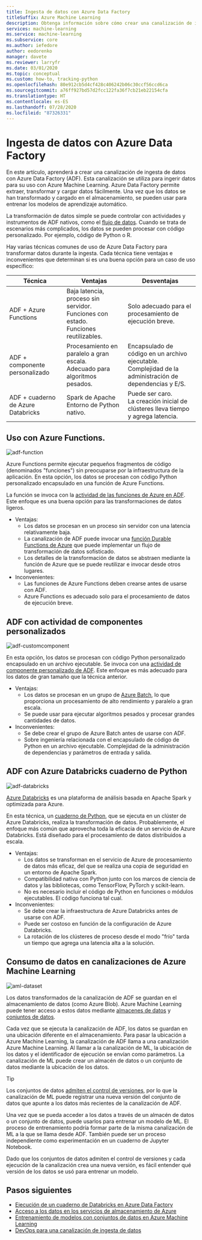 ```yaml
---
title: Ingesta de datos con Azure Data Factory
titleSuffix: Azure Machine Learning
description: Obtenga información sobre cómo crear una canalización de ingesta de datos con Azure Data Factory.
services: machine-learning
ms.service: machine-learning
ms.subservice: core
ms.author: iefedore
author: eedorenko
manager: davete
ms.reviewer: larryfr
ms.date: 03/01/2020
ms.topic: conceptual
ms.custom: how-to, tracking-python
ms.openlocfilehash: 80e912cb5d4cf428c406242b06c30ccf56ccd6ca
ms.sourcegitcommit: a76ff927bd57d2fcc122fa36f7cb21eb22154cfa
ms.translationtype: HT
ms.contentlocale: es-ES
ms.lasthandoff: 07/28/2020
ms.locfileid: "87326331"
---
```

# <a name="data-ingestion-with-azure-data-factory"></a>Ingesta de datos con Azure Data Factory

En este artículo, aprenderá a crear una canalización de ingesta de datos con Azure Data Factory (ADF). Esta canalización se utiliza para ingerir datos para su uso con Azure Machine Learning. Azure Data Factory permite extraer, transformar y cargar datos fácilmente. Una vez que los datos se han transformado y cargado en el almacenamiento, se pueden usar para entrenar los modelos de aprendizaje automático.

La transformación de datos simple se puede controlar con actividades y instrumentos de ADF nativos, como el [flujo de datos](https://docs.microsoft.com/azure/data-factory/control-flow-execute-data-flow-activity). Cuando se trata de escenarios más complicados, los datos se pueden procesar con código personalizado. Por ejemplo, código de Python o R.

Hay varias técnicas comunes de uso de Azure Data Factory para transformar datos durante la ingesta. Cada técnica tiene ventajas e inconvenientes que determinan si es una buena opción para un caso de uso específico:

| Técnica | Ventajas | Desventajas |
| ----- | ----- | ----- |
| ADF + Azure Functions | Baja latencia, proceso sin servidor.</br>Funciones con estado.</br>Funciones reutilizables. | Solo adecuado para el procesamiento de ejecución breve. |
| ADF + componente personalizado | Procesamiento en paralelo a gran escala.</br>Adecuado para algoritmos pesados. | Encapsulado de código en un archivo ejecutable.</br>Complejidad de la administración de dependencias y E/S. |
| ADF + cuaderno de Azure Databricks | Spark de Apache</br>Entorno de Python nativo. | Puede ser caro.</br>La creación inicial de clústeres lleva tiempo y agrega latencia.

## <a name="adf-with-azure-functions"></a>Uso con Azure Functions.

![adf-function](media/how-to-data-ingest-adf/adf-function.png)

Azure Functions permite ejecutar pequeños fragmentos de código (denominados "funciones") sin preocuparse por la infraestructura de la aplicación. En esta opción, los datos se procesan con código Python personalizado encapsulado en una función de Azure Functions. 

La función se invoca con la [actividad de las funciones de Azure en ADF](https://docs.microsoft.com/azure/data-factory/control-flow-azure-function-activity). Este enfoque es una buena opción para las transformaciones de datos ligeros. 

* Ventajas:
    * Los datos se procesan en un proceso sin servidor con una latencia relativamente baja.
    * La canalización de ADF puede invocar una [función Durable Functions de Azure](/azure/azure-functions/durable/durable-functions-overview) que puede implementar un flujo de transformación de datos sofisticado. 
    * Los detalles de la transformación de datos se abstraen mediante la función de Azure que se puede reutilizar e invocar desde otros lugares.
* Inconvenientes:
    * Las funciones de Azure Functions deben crearse antes de usarse con ADF.
    * Azure Functions es adecuado solo para el procesamiento de datos de ejecución breve.

## <a name="adf-with-custom-component-activity"></a>ADF con actividad de componentes personalizados

![adf-customcomponent](media/how-to-data-ingest-adf/adf-customcomponent.png)

En esta opción, los datos se procesan con código Python personalizado encapsulado en un archivo ejecutable. Se invoca con una [actividad de componente personalizado de ADF](https://docs.microsoft.com/azure/data-factory/transform-data-using-dotnet-custom-activity). Este enfoque es más adecuado para los datos de gran tamaño que la técnica anterior.

* Ventajas:
    * Los datos se procesan en un grupo de [Azure Batch](https://docs.microsoft.com/azure/batch/batch-technical-overview), lo que proporciona un procesamiento de alto rendimiento y paralelo a gran escala.
    * Se puede usar para ejecutar algoritmos pesados y procesar grandes cantidades de datos.
* Inconvenientes:
    * Se debe crear el grupo de Azure Batch antes de usarse con ADF.
    * Sobre ingeniería relacionada con el encapsulado de código de Python en un archivo ejecutable. Complejidad de la administración de dependencias y parámetros de entrada y salida.

## <a name="adf-with-azure-databricks-python-notebook"></a>ADF con Azure Databricks cuaderno de Python

![adf-databricks](media/how-to-data-ingest-adf/adf-databricks.png)

[Azure Databricks](https://azure.microsoft.com/services/databricks/) es una plataforma de análisis basada en Apache Spark y optimizada para Azure.

En esta técnica, un [cuaderno de Python](https://docs.microsoft.com/azure/data-factory/transform-data-using-databricks-notebook), que se ejecuta en un clúster de Azure Databricks, realiza la transformación de datos. Probablemente, el enfoque más común que aprovecha toda la eficacia de un servicio de Azure Databricks. Está diseñado para el procesamiento de datos distribuidos a escala.

* Ventajas:
    * Los datos se transforman en el servicio de Azure de procesamiento de datos más eficaz, del que se realiza una copia de seguridad en un entorno de Apache Spark.
    * Compatibilidad nativa con Python junto con los marcos de ciencia de datos y las bibliotecas, como TensorFlow, PyTorch y scikit-learn.
    * No es necesario incluir el código de Python en funciones o módulos ejecutables. El código funciona tal cual.
* Inconvenientes:
    * Se debe crear la infraestructura de Azure Databricks antes de usarse con ADF.
    * Puede ser costoso en función de la configuración de Azure Databricks.
    * La rotación de los clústeres de proceso desde el modo "frío" tarda un tiempo que agrega una latencia alta a la solución. 
    

## <a name="consuming-data-in-azure-machine-learning-pipelines"></a>Consumo de datos en canalizaciones de Azure Machine Learning

![aml-dataset](media/how-to-data-ingest-adf/aml-dataset.png)

Los datos transformados de la canalización de ADF se guardan en el almacenamiento de datos (como Azure Blob). Azure Machine Learning puede tener acceso a estos datos mediante [almacenes de datos](https://docs.microsoft.com/azure/machine-learning/how-to-access-data#create-and-register-datastores) y [conjuntos de datos](https://docs.microsoft.com/azure/machine-learning/how-to-create-register-datasets).

Cada vez que se ejecuta la canalización de ADF, los datos se guardan en una ubicación diferente en el almacenamiento. Para pasar la ubicación a Azure Machine Learning, la canalización de ADF llama a una canalización Azure Machine Learning. Al llamar a la canalización de ML, la ubicación de los datos y el identificador de ejecución se envían como parámetros. La canalización de ML puede crear un almacén de datos o un conjunto de datos mediante la ubicación de los datos. 

> [!TIP]
> Los conjuntos de datos [admiten el control de versiones](https://docs.microsoft.com/azure/machine-learning/how-to-version-track-datasets), por lo que la canalización de ML puede registrar una nueva versión del conjunto de datos que apunte a los datos más recientes de la canalización de ADF.

Una vez que se pueda acceder a los datos a través de un almacén de datos o un conjunto de datos, puede usarlos para entrenar un modelo de ML. El proceso de entrenamiento podría formar parte de la misma canalización de ML a la que se llama desde ADF. También puede ser un proceso independiente como experimentación en un cuaderno de Jupyter Notebook.

Dado que los conjuntos de datos admiten el control de versiones y cada ejecución de la canalización crea una nueva versión, es fácil entender qué versión de los datos se usó para entrenar un modelo.

## <a name="next-steps"></a>Pasos siguientes

* [Ejecución de un cuaderno de Databricks en Azure Data Factory](https://docs.microsoft.com/azure/data-factory/transform-data-using-databricks-notebook)
* [Acceso a los datos en los servicios de almacenamiento de Azure](https://docs.microsoft.com/azure/machine-learning/how-to-access-data#create-and-register-datastores)
* [Entrenamiento de modelos con conjuntos de datos en Azure Machine Learning](https://docs.microsoft.com/azure/machine-learning/how-to-train-with-datasets)
* [DevOps para una canalización de ingesta de datos](https://docs.microsoft.com/azure/machine-learning/how-to-cicd-data-ingestion)

